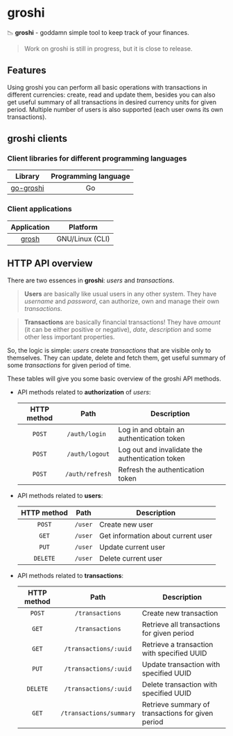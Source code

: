 # groshi
📉 **groshi** - goddamn simple tool to keep track of your finances.

> Work on groshi is still in progress, but it is close to release.

## Features
Using groshi you can perform all basic operations with transactions in different currencies: 
create, read and update them, besides you can also get useful summary of all transactions 
in desired currency units for given period.
Multiple number of users is also supported (each user owns its own transactions).

## groshi clients
### Client libraries for different programming languages
|                       **Library**                        | **Programming language** |
|:--------------------------------------------------------:|:------------------------:|
| [go-groshi](https://github.com/groshi-project/go-groshi) |            Go            |

### Client applications

|                 **Application**                  |  **Platform**   |
|:------------------------------------------------:|:---------------:|
| [grosh](https://github.com/groshi-project/grosh) | GNU/Linux (CLI) |



## HTTP API overview
There are two essences in **groshi**: _users_ and _transactions_.

> **Users** are basically like usual users in any other system. 
> They have _username_ and _password_, can authorize, own and manage their own _transactions_.

> **Transactions** are basically financial transactions! 
> They have _amount_ (it can be either positive or negative), _date_, _description_ and some other less important properties.

So, the logic is simple: _users_ create _transactions_ that are visible only to themselves. 
They can update, delete and fetch them, get useful summary of some _transactions_ for given period of time.

These tables will give you some basic overview of the groshi API methods.

- API methods related to **authorization** of _users_:

    |        **HTTP method**         |        **Path**        | **Description**                                   |
    |:------------------------------:|:----------------------:|---------------------------------------------------|
    |             `POST`             |     `/auth/login `     | Log in and obtain an authentication token         |
    |             `POST`             |     `/auth/logout`     | Log out and invalidate the authentication token   |
    |             `POST`             |    `/auth/refresh`     | Refresh the authentication token                  |


- API methods related to **users**:
    
    |        **HTTP method**         |      **Path**      | **Description**                                   |
    |:------------------------------:|:------------------:|---------------------------------------------------|
    |             `POST`             |      `/user`       | Create new user                                   |
    |             `GET`              |      `/user`       | Get information about current user                |
    |             `PUT`              |      `/user`       | Update current user                               |
    |            `DELETE`            |      `/user`       | Delete current user                               |

- API methods related to **transactions**:
    
    |        **HTTP method**         |        **Path**         | **Description**                                   |
    |:------------------------------:|:-----------------------:|---------------------------------------------------|
    |             `POST`             |     `/transactions`     | Create new transaction                            |
    |             `GET`              |     `/transactions`     | Retrieve all transactions for given period        |
    |             `GET`              |  `/transactions/:uuid`  | Retrieve a transaction with specified UUID        |
    |             `PUT`              |  `/transactions/:uuid`  | Update transaction with specified UUID            |
    |            `DELETE`            |  `/transactions/:uuid`  | Delete transaction with specified UUID            |
    |             `GET`              | `/transactions/summary` | Retrieve summary of transactions for given period |
